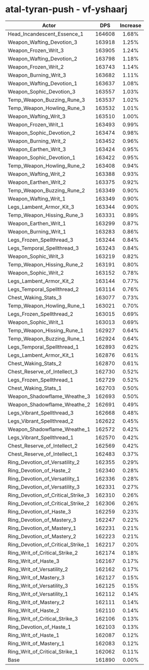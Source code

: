 # atal-tyran-push - vf-yshaarj
| Actor | DPS | Increase |
|---|:---:|:---:|
|Head_Incandescent_Essence_1|164608|1.68%|
|Weapon_Wafting_Devotion_3|163918|1.25%|
|Weapon_Frozen_Writ_3|163905|1.24%|
|Weapon_Wafting_Devotion_2|163798|1.18%|
|Weapon_Frozen_Writ_2|163743|1.14%|
|Weapon_Burning_Writ_3|163682|1.11%|
|Weapon_Wafting_Devotion_1|163637|1.08%|
|Weapon_Sophic_Devotion_3|163557|1.03%|
|Temp_Weapon_Buzzing_Rune_3|163537|1.02%|
|Temp_Weapon_Howling_Rune_3|163532|1.01%|
|Weapon_Wafting_Writ_3|163510|1.00%|
|Weapon_Frozen_Writ_1|163493|0.99%|
|Weapon_Sophic_Devotion_2|163474|0.98%|
|Weapon_Burning_Writ_2|163452|0.96%|
|Weapon_Earthen_Writ_3|163424|0.95%|
|Weapon_Sophic_Devotion_1|163422|0.95%|
|Temp_Weapon_Howling_Rune_2|163408|0.94%|
|Weapon_Wafting_Writ_2|163388|0.93%|
|Weapon_Earthen_Writ_2|163375|0.92%|
|Temp_Weapon_Buzzing_Rune_2|163349|0.90%|
|Weapon_Wafting_Writ_1|163349|0.90%|
|Legs_Lambent_Armor_Kit_3|163344|0.90%|
|Temp_Weapon_Hissing_Rune_3|163331|0.89%|
|Weapon_Earthen_Writ_1|163299|0.87%|
|Weapon_Burning_Writ_1|163283|0.86%|
|Legs_Frozen_Spellthread_3|163244|0.84%|
|Legs_Temporal_Spellthread_3|163243|0.84%|
|Weapon_Sophic_Writ_3|163219|0.82%|
|Temp_Weapon_Hissing_Rune_2|163191|0.80%|
|Weapon_Sophic_Writ_2|163152|0.78%|
|Legs_Lambent_Armor_Kit_2|163144|0.77%|
|Legs_Temporal_Spellthread_2|163114|0.76%|
|Chest_Waking_Stats_3|163077|0.73%|
|Temp_Weapon_Howling_Rune_1|163021|0.70%|
|Legs_Frozen_Spellthread_2|163015|0.69%|
|Weapon_Sophic_Writ_1|163013|0.69%|
|Temp_Weapon_Hissing_Rune_1|162927|0.64%|
|Temp_Weapon_Buzzing_Rune_1|162924|0.64%|
|Legs_Temporal_Spellthread_1|162893|0.62%|
|Legs_Lambent_Armor_Kit_1|162876|0.61%|
|Chest_Waking_Stats_2|162870|0.61%|
|Chest_Reserve_of_Intellect_3|162730|0.52%|
|Legs_Frozen_Spellthread_1|162729|0.52%|
|Chest_Waking_Stats_1|162703|0.50%|
|Weapon_Shadowflame_Wreathe_3|162693|0.50%|
|Weapon_Shadowflame_Wreathe_2|162691|0.49%|
|Legs_Vibrant_Spellthread_3|162668|0.48%|
|Legs_Vibrant_Spellthread_2|162622|0.45%|
|Weapon_Shadowflame_Wreathe_1|162572|0.42%|
|Legs_Vibrant_Spellthread_1|162570|0.42%|
|Chest_Reserve_of_Intellect_2|162569|0.42%|
|Chest_Reserve_of_Intellect_1|162483|0.37%|
|Ring_Devotion_of_Versatility_2|162355|0.29%|
|Ring_Devotion_of_Haste_2|162340|0.28%|
|Ring_Devotion_of_Versatility_1|162336|0.28%|
|Ring_Devotion_of_Versatility_3|162331|0.27%|
|Ring_Devotion_of_Critical_Strike_3|162310|0.26%|
|Ring_Devotion_of_Critical_Strike_2|162306|0.26%|
|Ring_Devotion_of_Haste_3|162259|0.23%|
|Ring_Devotion_of_Mastery_3|162247|0.22%|
|Ring_Devotion_of_Mastery_1|162231|0.21%|
|Ring_Devotion_of_Mastery_2|162223|0.21%|
|Ring_Devotion_of_Critical_Strike_1|162217|0.20%|
|Ring_Writ_of_Critical_Strike_2|162174|0.18%|
|Ring_Writ_of_Haste_3|162167|0.17%|
|Ring_Writ_of_Versatility_2|162162|0.17%|
|Ring_Writ_of_Mastery_3|162127|0.15%|
|Ring_Writ_of_Versatility_3|162125|0.15%|
|Ring_Writ_of_Versatility_1|162112|0.14%|
|Ring_Writ_of_Mastery_2|162111|0.14%|
|Ring_Writ_of_Haste_2|162110|0.14%|
|Ring_Writ_of_Critical_Strike_3|162106|0.13%|
|Ring_Devotion_of_Haste_1|162103|0.13%|
|Ring_Writ_of_Haste_1|162087|0.12%|
|Ring_Writ_of_Mastery_1|162083|0.12%|
|Ring_Writ_of_Critical_Strike_1|162062|0.11%|
|Base|161890|0.00%|
